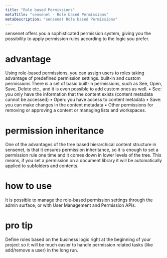 ```yaml
---
title: "Role based Permissions"
metaTitle: "sensenet - Role based Permissions"
metaDescription: "sensenet Role based Permissions"
---
```


sensenet offers you a sophisticated permission system, giving you the possibility to apply permission rules according to the logic you prefer.

# advantage
Using role-based permissions, you can assign users to roles taking advantage of predefined permission settings.
built-in and custom permissions
There is a set of basic built-in permissions, such as See, Open, Save, Delete etc., and it is even possible to add custom ones as well.
•	See: you only have the information that the content exists (content metadata cannot be accessed)
•	Open: you have access to content metadata
•	Save: you can make changes in the content metadata
•	Other permissions for removing or approving a content or managing lists and workspaces.

# permission inheritance
One of the advantages of the tree based hierarchical content structure in sensenet, is that it ensures permission inheritance, so it is enough to set a permission rule one time and it comes down in lower levels of the tree. This means, if you set a permission on a document library it will be automatically applied to subfolders and contents.

# how to use
It is possible to manage the role-based permission settings through the admin surface, or with User Management and Permission APIs.

# pro tip
Define roles based on the business logic right at the beginning of your project so it will be much easier to handle permission related tasks (like add/remove a user) in the long run.
